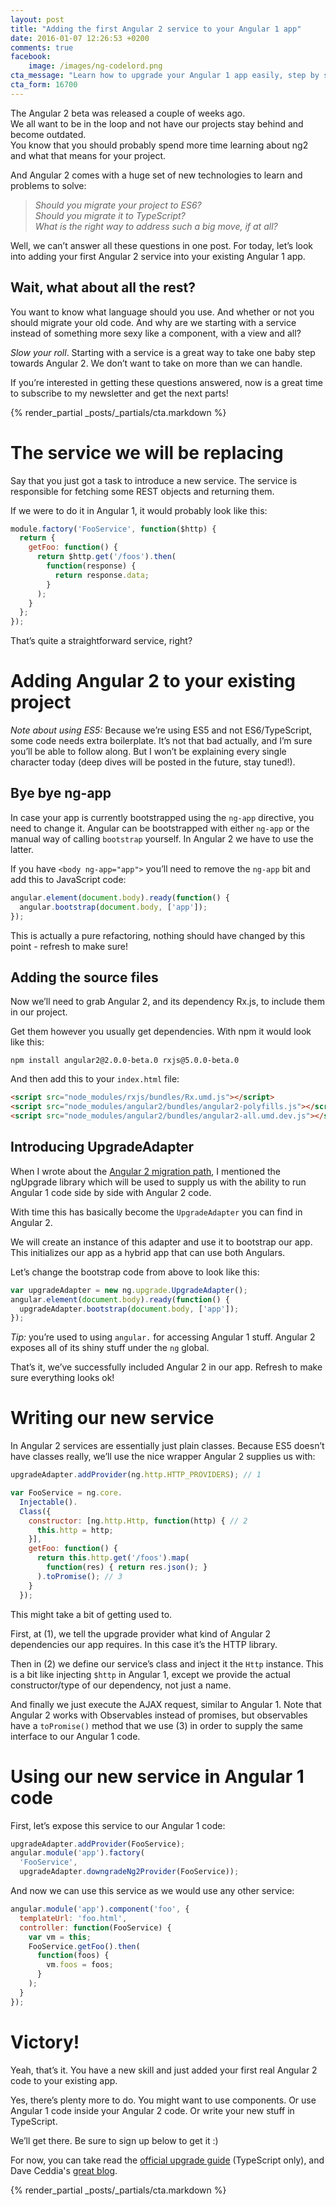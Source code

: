 ```yaml
---
layout: post
title: "Adding the first Angular 2 service to your Angular 1 app"
date: 2016-01-07 12:26:53 +0200
comments: true
facebook:
    image: /images/ng-codelord.png
cta_message: "Learn how to upgrade your Angular 1 app easily, step by step!"
cta_form: 16700
---
```


The Angular 2 beta was released a couple of weeks ago.  
We all want to be in the loop and not have our projects stay behind and become outdated.  
You know that you should probably spend more time learning about ng2 and what that means for your project.

And Angular 2 comes with a huge set of new technologies to learn and problems to solve:

> *Should you migrate your project to ES6?*  
> *Should you migrate it to TypeScript?*  
> *What is the right way to address such a big move, if at all?*

Well, we can’t answer all these questions in one post.
For today, let’s look into adding your first Angular 2 service into your existing Angular 1 app.

## Wait, what about all the rest?

You want to know what language should you use.
And whether or not you should migrate your old code.
And why are we starting with a service instead of something more sexy like a component, with a view and all?

*Slow your roll*.
Starting with a service is a great way to take one baby step towards Angular 2.
We don’t want to take on more than we can handle.

If you’re interested in getting these questions answered, now is a great time to subscribe to my newsletter and get the next parts!

{% render_partial _posts/_partials/cta.markdown %}

# The service we will be replacing

Say that you just got a task to introduce a new service.
The service is responsible for fetching some REST objects and returning them.

If we were to do it in Angular 1, it would probably look like this:

```javascript
module.factory('FooService', function($http) {
  return {
    getFoo: function() {
      return $http.get('/foos').then(
        function(response) {
          return response.data;
        }
      );
    }
  };
});
```

That’s quite a straightforward service, right?

# Adding Angular 2 to your existing project

*Note about using ES5:* Because we’re using ES5 and not ES6/TypeScript, some code needs extra boilerplate.
It’s not that bad actually, and I’m sure you’ll be able to follow along.
But I won’t be explaining every single character today (deep dives will be posted in the future, stay tuned!).

## Bye bye ng-app

In case your app is currently bootstrapped using the `ng-app` directive, you need to change it.
Angular can be bootstrapped with either `ng-app` or the manual way of calling `bootstrap` yourself.
In Angular 2 we have to use the latter.

If you have `<body ng-app="app">` you’ll need to remove the `ng-app` bit and add this to JavaScript code:

```javascript
angular.element(document.body).ready(function() {
  angular.bootstrap(document.body, ['app']);
});
```

This is actually a pure refactoring, nothing should have changed by this point - refresh to make sure!

## Adding the source files

Now we’ll need to grab Angular 2, and its dependency Rx.js, to include them in our project.

Get them however you usually get dependencies.
With npm it would look like this:

`npm install angular2@2.0.0-beta.0 rxjs@5.0.0-beta.0`

And then add this to your `index.html` file:

```html
<script src="node_modules/rxjs/bundles/Rx.umd.js"></script>
<script src="node_modules/angular2/bundles/angular2-polyfills.js"></script>
<script src="node_modules/angular2/bundles/angular2-all.umd.dev.js"></script>
```

## Introducing UpgradeAdapter

When I wrote about the [Angular 2 migration path](http://codelord.net/2015/09/10/angular-2-migration-path-what-we-know/), I mentioned the ngUpgrade library which will be used to supply us with the ability to run Angular 1 code side by side with Angular 2 code.

With time this has basically become the `UpgradeAdapter` you can find in Angular 2.

We will create an instance of this adapter and use it to bootstrap our app.
This initializes our app as a hybrid app that can use both Angulars.

Let’s change the bootstrap code from above to look like this:

```javascript
var upgradeAdapter = new ng.upgrade.UpgradeAdapter();
angular.element(document.body).ready(function() {
  upgradeAdapter.bootstrap(document.body, ['app']);
});
```

*Tip:* you’re used to using `angular.` for accessing Angular 1 stuff.
Angular 2 exposes all of its shiny stuff under the `ng` global.

That’s it, we’ve successfully included Angular 2 in our app.
Refresh to make sure everything looks ok!

# Writing our new service

In Angular 2 services are essentially just plain classes.
Because ES5 doesn’t have classes really, we’ll use the nice wrapper Angular 2 supplies us with:

```javascript
upgradeAdapter.addProvider(ng.http.HTTP_PROVIDERS); // 1

var FooService = ng.core.
  Injectable().
  Class({
    constructor: [ng.http.Http, function(http) { // 2
      this.http = http;
    }],
    getFoo: function() {
      return this.http.get('/foos').map(
        function(res) { return res.json(); }
      ).toPromise(); // 3
    }
  });
```

This might take a bit of getting used to.

First, at (1), we tell the upgrade provider what kind of Angular 2 dependencies our app requires.
In this case it’s the HTTP library.

Then in (2) we define our service’s class and inject it the `Http` instance.
This is a bit like injecting `$http` in Angular 1, except we provide the actual constructor/type of our dependency, not just a name.

And finally we just execute the AJAX request, similar to Angular 1.
Note that Angular 2 works with Observables instead of promises, but observables have a `toPromise()` method that we use (3) in order to supply the same interface to our Angular 1 code.

# Using our new service in Angular 1 code

First, let’s expose this service to our Angular 1 code:

```javascript
upgradeAdapter.addProvider(FooService);
angular.module('app').factory(
  'FooService',
  upgradeAdapter.downgradeNg2Provider(FooService));
```

And now we can use this service as we would use any other service:

```javascript
angular.module('app').component('foo', {
  templateUrl: 'foo.html',
  controller: function(FooService) {
    var vm = this;
    FooService.getFoo().then(
      function(foos) {
        vm.foos = foos;
      }
    );
  }
});
```

# Victory!

Yeah, that’s it.
You have a new skill and just added your first real Angular 2 code to your existing app.

Yes, there’s plenty more to do.
You might want to use components.
Or use Angular 1 code inside your Angular 2 code.
Or write your new stuff in TypeScript.

We’ll get there.
Be sure to sign up below to get it :)

For now, you can take read the [official upgrade guide](https://angular.io/docs/ts/latest/guide/upgrade.html) (TypeScript only), and Dave Ceddia's [great blog](https://daveceddia.com/angular-2-in-plain-js/).

{% render_partial _posts/_partials/cta.markdown %}
